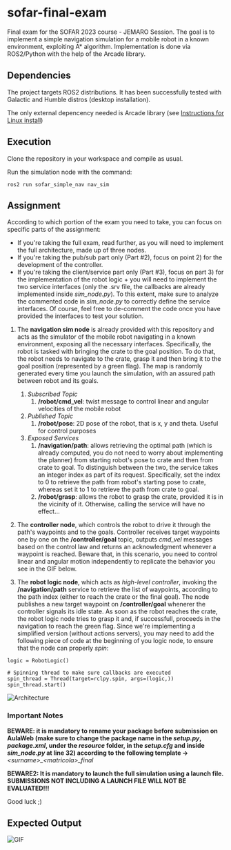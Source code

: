 # sofar-final-exam
Final exam for the SOFAR 2023 course - JEMARO Session. The goal is to implement a simple navigation simulation for a mobile robot in a known environment, exploiting A* algorithm. Implementation is done via ROS2/Python with the help of the Arcade library.

## Dependencies

The project targets ROS2 distributions. It has been successfully tested with Galactic and Humble distros (desktop installation).

The only external depencency needed is Arcade library (see [Instructions for Linux install](https://api.arcade.academy/en/latest/install/linux.html))

## Execution

Clone the repository in your workspace and compile as usual.

Run the simulation node with the command:

```ros2 run sofar_simple_nav nav_sim```

## Assignment


According to which portion of the exam you need to take, you can focus on specific parts of the assignment:
- If you're taking the full exam, read further, as you will need to implement the full architecture, made up of three nodes.
- If you're taking the pub/sub part only (Part #2), focus on point 2) for the development of the controller.
- If you're taking the client/service part only (Part #3), focus on part 3) for the implementation of the robot logic + you will need to implement the two service interfaces (only the .srv file, the callbacks are already implemented inside *sim_node.py*). To this extent, make sure to analyze the commented code in *sim_node.py* to correctly define the service interfaces. Of course, feel free to de-comment the code once you have provided the interfaces to test your solution.


1) The **navigation sim node** is already provided with this repository and acts as the simulator of the mobile robot navigating in a known environment, exposing all the necessary interfaces. Specifically, the robot is tasked with bringing the crate to the goal position. To do that, the robot needs to navigate to the crate, grasp it and then bring it to the goal position (represented by a green flag). The map is randomly generated every time you launch the simulation, with an assured path between robot and its goals.
    1. *Subscribed Topic*
       1) **/robot/cmd_vel**: twist message to control linear and angular velocities of the mobile robot
    2. *Published Topic*
       1) **/robot/pose**: 2D pose of the robot, that is x, y and theta. Useful for control purposes
    3. *Exposed Services*
       1) **/navigation/path**: allows retrieving the optimal path (which is already computed, you do not need to worry about implementing the planner) from starting robot's pose to crate and then from crate to goal. To distinguish between the two, the service takes an integer index as part of its request. Specifically, set the index to 0 to retrieve the path from robot's starting pose to crate, whereas set it to 1 to retrieve the path from crate to goal.
       2) **/robot/grasp**: allows the robot to grasp the crate, provided it is in the vicinity of it. Otherwise, calling the service will have no effect...

2) The **controller node**, which controls the robot to drive it through the path's waypoints and to the goals. Controller receives target waypoints one by one on the **/controller/goal** topic, outputs *cmd_vel* messages based on the control law and returns an acknowledgment whenever a waypoint is reached. Beware that, in this scenario, you need to control linear and angular motion independently to replicate the behavior you see in the GIF below.

3) The **robot logic node**, which acts as *high-level controller*, invoking the **/navigation/path** service to retrieve the list of waypoints, according to the path index (either to reach the crate or the final goal). The node publishes a new target waypoint on **/controller/goal** whenerer the controller signals its idle state. As soon as the robot reaches the crate, the robot logic node tries to grasp it and, if successfull, proceeds in the navigation to reach the green flag. Since we're implementing a simplified version (without actions servers), you may need to add the following piece of code at the beginning of you logic node, to ensure that the node can properly *spin*:

```
logic = RobotLogic()
    
# Spinning thread to make sure callbacks are executed
spin_thread = Thread(target=rclpy.spin, args=(logic,))
spin_thread.start()
```

![Architecture](sofar_simple_nav/resource/architecture.png)

### Important Notes

**BEWARE: it is mandatory to rename your package before submission on AulaWeb (make sure to change the package name in the *setup.py*, *package.xml*, under the *resource* folder, in the *setup.cfg* and inside *sim_node.py* at line 32) according to the following template &rarr;** *&lt;surname&gt;_&lt;matricola&gt;_final* 

**BEWARE2: It is mandatory to launch the full simulation using a launch file. SUBMISSIONS NOT INCLUDING A LAUNCH FILE WILL NOT BE EVALUATED!!!**

Good luck ;)

## Expected Output

![GIF](https://github.com/SimoneMacci0/sofar-nav-simulator/blob/main/sofar_simple_nav/resource/output-final.gif)
